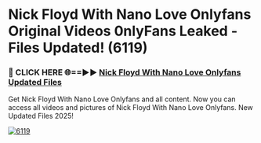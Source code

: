 # Nick Floyd With Nano Love Onlyfans Original Videos 0nlyFans Leaked - Files Updated! (6119)

<h3>🔴 CLICK HERE 🌐==►► <a href="https://tinyurl.com/2m67pmp6" rel="nofollow">Nick Floyd With Nano Love Onlyfans Updated Files</a></h3>

Get Nick Floyd With Nano Love Onlyfans and all content. Now you can access all videos and pictures of Nick Floyd With Nano Love Onlyfans. New Updated Files 2025!

[![6119](https://i.imgur.com/H4QAA4z.gif)](https://tinyurl.com/2m67pmp6)